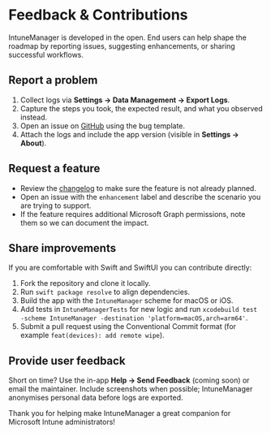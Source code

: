 # Feedback & Contributions

IntuneManager is developed in the open. End users can help shape the roadmap by reporting issues, suggesting enhancements, or sharing successful workflows.

## Report a problem

1. Collect logs via **Settings → Data Management → Export Logs**.
2. Capture the steps you took, the expected result, and what you observed instead.
3. Open an issue on [GitHub](https://github.com/rknightion/IntuneManager/issues) using the bug template.
4. Attach the logs and include the app version (visible in **Settings → About**).

## Request a feature

- Review the [changelog](changelog.md) to make sure the feature is not already planned.
- Open an issue with the `enhancement` label and describe the scenario you are trying to support.
- If the feature requires additional Microsoft Graph permissions, note them so we can document the impact.

## Share improvements

If you are comfortable with Swift and SwiftUI you can contribute directly:

1. Fork the repository and clone it locally.
2. Run `swift package resolve` to align dependencies.
3. Build the app with the `IntuneManager` scheme for macOS or iOS.
4. Add tests in `IntuneManagerTests` for new logic and run `xcodebuild test -scheme IntuneManager -destination 'platform=macOS,arch=arm64'`.
5. Submit a pull request using the Conventional Commit format (for example `feat(devices): add remote wipe`).

## Provide user feedback

Short on time? Use the in-app **Help → Send Feedback** (coming soon) or email the maintainer. Include screenshots when possible; IntuneManager anonymises personal data before logs are exported.

Thank you for helping make IntuneManager a great companion for Microsoft Intune administrators!

